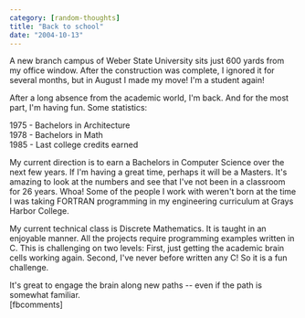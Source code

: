 ```yaml
---
category: [random-thoughts]
title: "Back to school"
date: "2004-10-13"
---
```


A new branch campus of Weber State University sits just 600 yards from my office window. After the construction was complete, I ignored it for several months, but in August I made my move! I'm a student again!  
  
After a long absence from the academic world, I'm back. And for the most part, I'm having fun. Some statistics:  
  
1975 - Bachelors in Architecture  
1978 - Bachelors in Math  
1985 - Last college credits earned  
  
My current direction is to earn a Bachelors in Computer Science over the next few years. If I'm having a great time, perhaps it will be a Masters. It's amazing to look at the numbers and see that I've not been in a classroom for 26 years. Whoa! Some of the people I work with weren't born at the time I was taking FORTRAN programming in my engineering curriculum at Grays Harbor College.  
  
My current technical class is Discrete Mathematics. It is taught in an enjoyable manner. All the projects require programming examples written in C. This is challenging on two levels: First, just getting the academic brain cells working again. Second, I've never before written any C! So it is a fun challenge.  
  
It's great to engage the brain along new paths -- even if the path is somewhat familiar.  
\[fbcomments\]
